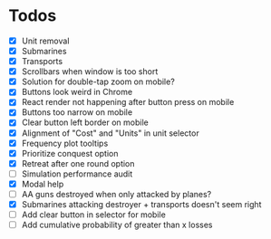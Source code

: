 # Todos
- [x] Unit removal
- [x] Submarines
- [x] Transports
- [x] Scrollbars when window is too short
- [x] Solution for double-tap zoom on mobile?
- [x] Buttons look weird in Chrome
- [x] React render not happening after button press on mobile
- [x] Buttons too narrow on mobile
- [x] Clear button left border on mobile
- [x] Alignment of "Cost" and "Units" in unit selector
- [x] Frequency plot tooltips
- [x] Prioritize conquest option
- [x] Retreat after one round option
- [ ] Simulation performance audit
- [x] Modal help
- [ ] AA guns destroyed when only attacked by planes?
- [x] Submarines attacking destroyer + transports doesn't seem right
- [ ] Add clear button in selector for mobile
- [ ] Add cumulative probability of greater than x losses
